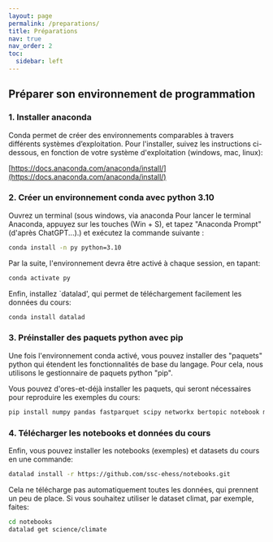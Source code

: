 ```yaml
---
layout: page
permalink: /preparations/
title: Préparations
nav: true
nav_order: 2
toc:
  sidebar: left
---
```


## Préparer son environnement de programmation

### 1. Installer anaconda

Conda permet de créer des environnements comparables à travers différents systèmes d’exploitation.
Pour l'installer, suivez les instructions ci-dessous, en fonction de votre système d'exploitation (windows, mac, linux):

[https://docs.anaconda.com/anaconda/install/](https://docs.anaconda.com/anaconda/install/)


### 2. Créer un environnement conda avec python 3.10

Ouvrez un terminal (sous windows, via anaconda <d-footnote>Pour lancer le terminal Anaconda, appuyez sur les touches (Win + S), et tapez "Anaconda Prompt" (d'après ChatGPT...).</d-footnote>) et exécutez la commande suivante :

```bash
conda install -n py python=3.10
```

Par la suite, l'environnement devra être activé à chaque session, en tapant:

```bash
conda activate py
```

Enfin, installez `datalad', qui permet de téléchargement facilement les données du cours:

```bash
conda install datalad
```

### 3. Préinstaller des paquets python avec pip

Une fois l'environnement conda activé, vous pouvez installer des "paquets" python qui étendent les fonctionnalités de base du langage. Pour cela, nous utilisons le gestionnaire de paquets python "pip".

Vous pouvez d'ores-et-déjà installer les paquets, qui seront nécessaires pour reproduire les exemples du cours:

```bash
pip install numpy pandas fastparquet scipy networkx bertopic notebook matplotlib datalad
```

### 4. Télécharger les notebooks et données du cours

Enfin, vous pouvez installer les notebooks (exemples) et datasets du cours en une commande:

```bash
datalad install -r https://github.com/ssc-ehess/notebooks.git
```

Cela ne télécharge pas automatiquement toutes les données, qui prennent un peu de place. Si vous souhaitez utiliser le dataset climat, par exemple, faites:

```bash
cd notebooks
datalad get science/climate
```



